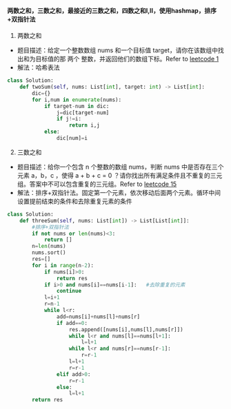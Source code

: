 #### 两数之和，三数之和，最接近的三数之和，四数之和I,II，使用hashmap，排序+双指针法
1. 两数之和
* 题目描述：给定一个整数数组 nums 和一个目标值 target，请你在该数组中找出和为目标值的那 两个 整数，并返回他们的数组下标。Refer to [leetcode 1](https://leetcode-cn.com/problems/two-sum/)
* 解法：哈希表法
```python
class Solution:
    def twoSum(self, nums: List[int], target: int) -> List[int]:
        dic={}
        for i,num in enumerate(nums):
            if target-num in dic:
                j=dic[target-num]
                if j!=i:
                    return i,j
            else:
                dic[num]=i
```
2. 三数之和
* 题目描述：给你一个包含 n 个整数的数组 nums，判断 nums 中是否存在三个元素 a，b，c ，使得 a + b + c = 0 ？请你找出所有满足条件且不重复的三元组。答案中不可以包含重复的三元组。Refer to [leetcode 15](https://leetcode-cn.com/problems/3sum/)
* 解法：排序+双指针法。固定第一个元素，依次移动后面两个元素。循环中间设置提前结束的条件和去除重复元素的条件
```python
class Solution:
    def threeSum(self, nums: List[int]) -> List[List[int]]:
        #排序+双指针法
        if not nums or len(nums)<3:
            return []
        n=len(nums)
        nums.sort()
        res=[]
        for i in range(n-2):
            if nums[i]>0:
                return res
            if i>0 and nums[i]==nums[i-1]:   #去除重复的元素
                continue
            l=i+1
            r=n-1
            while l<r:
                add=nums[i]+nums[l]+nums[r]
                if add==0:
                    res.append([nums[i],nums[l],nums[r]])
                    while l<r and nums[l]==nums[l+1]:
                        l=l+1
                    while l<r and nums[r]==nums[r-1]:
                        r=r-1
                    l=l+1
                    r=r-1
                elif add>0:
                    r=r-1
                else:
                    l=l+1
        return res
```

